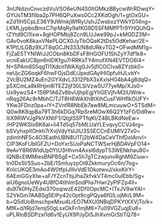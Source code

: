 3nUNdzoCnvczdVuVSO6eUN4S0ItGMkzBBycwWrRDwqY=
GYUsTM3fliba2p7PH6QPuXws0Cc2XKdOgh/1+gtOxGU=
eZd1IH5CpLE36Y9JWmkjWfRyUshJZwsbxzYWkYD14ng=
LKMLjypboBmxC7qrMqRy9afKG9D5SFMMfPTr9YHQUhQ=
rZYtd9Cl1lxw+8gHOPMbj8Zcn9LUJwe99pJ+kMODZ3M=
GAv0voK6kaxVNePLQCX0JyTbOQaK2tDs5OdKehar/2E=
K1PtLtLGBz9XJT8qGCJN333/N8dURkvTG2+OFwdMM1g=
FjZaE5TYNlWrJJCObn8KbDFsF8HGOFU1ShZyY7df1k8=
vcniEakUC8pn6nIDKfgu7rRRKsTY4mufXN4EVTDG6I4=
N+SPAm8S5qgTl1Xdcn1WAXg0Jv5jflCOCIva8ZYzbk0=
neUjcZG6oqkF6hwFGjsDdE/JpxdGAylHl0pfuHJLvbY=
2VcBU2MZ4uEn2GYXdvL3312PbX3xXxlsH04bA4g8dqQ=
p5XCmLa8kRHjm8lTEZ2ijf30LSiVzw5U77yeMp/XJs0=
Ux9ywzS4+1S9P1A6Zv8bvUjhpEgjYhGEVjfvM2iUWnk=
nRqg26Ac8rMbhC/TJT8H6WAXh8tXihCusFWHflkOUFY=
YKw3FDnz0pa+lY+ZVnfR8NbEb7aw8MLmcuuwO+5TSdM=
Q0w8K8qpBa79T3h6kDGq7RpSreMOwX6Q2Y1zF0/DdRw=
lIiX9RWVJgPkVXNtF1/QtgISSPTfqKI/Z4BLBKdNeEw=
/HP2WKSIxBK6al+Ii4Td5q57bMLUaYLEvqvyCCVJ4rg=
bSVyhxpIIOnkh7rXvjVdyYsIJIU3SSECCnEUMlV27x0=
zdimhNF5c4O3EadhUBN8U1Tj2bW4DaCeVThfDolAnvI=
CIP3KoFUbIGFZU+DoYxrSUoPaNCTWSxrHjBDAVpFO14=
9eAvY8R6WIdUp0YtU3Hhvn4Axsl6dypT53WENkhau80=
lQNBcEtMMiesBNPBSgE+Cx5h7gTCzwjunvRghM9Ziuw=
tn0Ds5l/5Suo+2bE/1SmluyzpOt8ZkkmuryOc6n/7og=
KnIcUKQE3mAo4W0tfpIJlIlvVdE1OkotwvJ/xkxKlrY=
6AEmGGyXIw+aF/YZcnTbjJhaZkfvkVT4mc0uIEbb/Sg=
aiU6gnoUeWy4U8fO4tIhImSodPlia7Hwr2yPIFZp4II=
du97k0HyZEdxi370oqiwzE42Df0OpcMC+ITxJV9wYAI=
S2VkGm7AABSg5EIPy42c0pt9cgPQya6fGlLojMr/L9M=
b+Q5dUoBmschpeMxu4LrEO7MXU0NBqDPKYtXXVjTo/k=
MfK+d/tRjd7emjS0gLsxOkFn1mjM6+7u09VGZuqjEu8=
uPLRIoBSDPzxl1d6v1EyUX9PJyDi5JhXvmGrStiTQ78=
